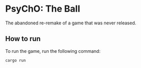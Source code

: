 # PsyChO: The Ball

The abandoned re-remake of a game that was never released.

## How to run

To run the game, run the following command:

```bash
cargo run
```